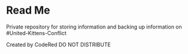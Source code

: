 # Read Me
Private repository for storing information and backing up information on #United-Kittens-Conflict

Created by CodeRed
DO NOT DISTRIBUTE
